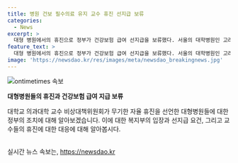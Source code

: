 ```yaml
---
title: 병원 건보 필수의료 유지 교수 휴진 선지급 보류
categories:
  - News
excerpt: >
  대형 병원에서의 휴진으로 정부가 건강보험 급여 선지급을 보류했다. 서울의 대학병원인 고려대안암병원, 서울아산병원, 세브란스병원 등 소속 교수들이 무기한 휴진 선언으로 지원을 받지 못하게 됐다. 정부는 병원들이 휴진을 철회하면 선지급 재개가 가능하다고 밝혔으며, 무기한 휴진으로 병원의 경영상황이 어려워졌다는 것을 감안한 대책이 요구된다고 설명했다. 다만, 일부 병원은 휴진을 중단했지만 무기한 휴진을 선언한 병원도 있어 여전히 논란이 계속되고 있다.
feature_text: >
  대형 병원에서의 휴진으로 정부가 건강보험 급여 선지급을 보류했다. 서울의 대학병원인 고려대안암병원, 서울아산병원, 세브란스병원 등 소속 교수들이 무기한 휴진 선언으로 지원을 받지 못하게 됐다. 정부는 병원들이 휴진을 철회하면 선지급 재개가 가능하다고 밝혔으며, 무기한 휴진으로 병원의 경영상황이 어려워졌다는 것을 감안한 대책이 요구된다고 설명했다. 다만, 일부 병원은 휴진을 중단했지만 무기한 휴진을 선언한 병원도 있어 여전히 논란이 계속되고 있다.
image: 'https://newsdao.kr/res/images/meta/newsdao_breakingnews.jpg'
---
```


<p><img src="https://newsdao.kr/res/images/meta/newsdao_breakingnews.jpg" alt="ontimetimes 속보" /></p>

<p><b>대형병원들의 휴진과 건강보험 급여 지급 보류</b></p>

<p>대학교 의과대학 교수 비상대책위원회가 무기한 자율 휴진을 선언한 대형병원들에 대한 정부의 조치에 대해 알아보겠습니다. 이에 대한 복지부의 입장과 선지급 요건, 그리고 교수들의 휴진에 대한 대응에 대해 알아봅시다. </p>

<div data-ke-size="size16">&nbsp;</div>
실시간 뉴스 속보는, <a href="https://newsdao.kr" rel="dofollow">https://newsdao.kr</a>


